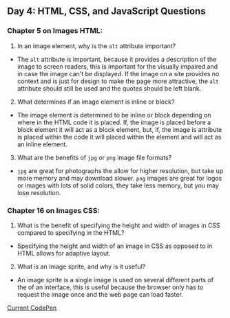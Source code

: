 ## Day 4: HTML, CSS, and JavaScript Questions

### Chapter 5 on Images HTML:

1. In an image element, why is the `alt` attribute important?
- The `alt` attribute is important, because it provides a description of the image to screen readers, this is important for the visually impaired and in case the image can't be displayed. If the image on a site provides no context and is just for design to make the page more attractive, the `alt` attribute should still be used and the quotes should be left blank.

2. What determines if an image element is inline or block?
- The image element is determined to be inline or block depending on where in the HTML code it is placed. If, the image is placed before a block element it will act as a block element, but, if, the image is attribute is placed within the code it will placed within the element and will act as an inline element.

3. What are the benefits of `jpg` or `png` image file formats?
- `jpg` are great for photographs the allow for higher resolution, but take up more memory and may download slower. `png` images are great for logos or images with lots of solid colors, they take less memory, but you may lose resolution.


### Chapter 16 on Images CSS:

1. What is the benefit of specifying the height and width of images in CSS compared to specifying in the HTML?
- Specifying the height and width of an image in CSS as opposed to in HTML allows for adaptive layout.

2. What is an image sprite, and why is it useful?
- An image sprite is a single image is used on several different parts of the of an interface, this is useful because the browser only has to request the image once and the web page can load faster.

[Current CodePen](https://codepen.io/Dinne/pen/eYyXZjj?editors=1111)
